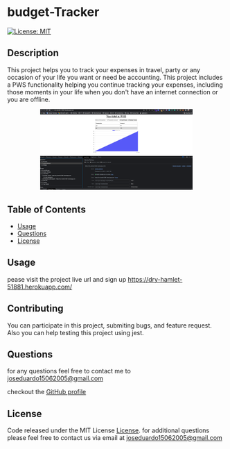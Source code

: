 # budget-Tracker

[![License: MIT](https://img.shields.io/badge/License-MIT-yellow.svg)](https://opensource.org/licenses/MIT)

## Description

This project helps you to track your expenses in travel, party or any occasion of your life you want or need be accounting.
This project includes a PWS functionality helping you continue tracking your expenses, including those moments in your life when you don't have an internet connection or you are offline.

<p align="center"><img src="./public/images/ScreenShot.png" width="70%"></p>

## Table of Contents

- [Usage](#usage)
- [Questions](#questions)
- [License](#license)

## Usage

pease visit the project live url and sign up https://dry-hamlet-51881.herokuapp.com/

## Contributing

You can participate in this project, submiting bugs, and feature request. Also you can help testing this project using jest.

## Questions

for any questions feel free to contact me to joseduardo15062005@gmail.com

checkout the [GitHub profile](https://github.com/joseduardo15062005)

## License

Code released under the MIT License [License](https://choosealicense.com/licenses/mit/).
for additional questions please feel free to contact us via email at joseduardo15062005@gmail.com
